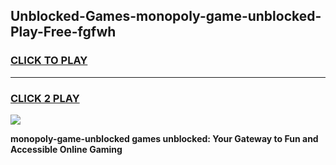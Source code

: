 
## Unblocked-Games-monopoly-game-unblocked-Play-Free-fgfwh
<h3>
<a href="https://premium76.site?title=monopoly-game-unblocked&ref=17A">CLICK TO PLAY</a></h3>
<hr>

<h3>
<a href="https://premium76.site?title=monopoly-game-unblocked&ref=17A">CLICK 2 PLAY</a>
  
</h3>

<a href="https://premium76.site?title=monopoly-game-unblocked&ref=17A"><img src="https://clearcache.store/games.png"></a>


**monopoly-game-unblocked games unblocked: Your Gateway to Fun and Accessible Online Gaming**
